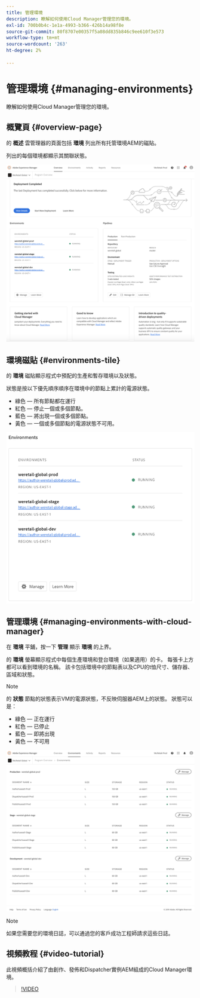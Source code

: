 ```yaml
---
title: 管理環境
description: 瞭解如何使用Cloud Manager管理您的環境。
exl-id: 700b0b4c-1e1a-4993-b366-426b14a98f8e
source-git-commit: 80f8707e00357f5a08dd835b846c9ee610f3e573
workflow-type: tm+mt
source-wordcount: '263'
ht-degree: 2%

---
```



# 管理環境 {#managing-environments}

瞭解如何使用Cloud Manager管理您的環境。

## 概覽頁 {#overview-page}

的 **概述** 雲管理器的頁面包括 **環境** 列出所有托管環境AEM的磁貼。

列出的每個環境都顯示其關聯狀態。

![概覽頁](/help/assets/Manage-Environ-Overview.png)

## 環境磁貼 {#environments-tile}

的 **環境** 磁貼顯示程式中預配的生產和暫存環境以及狀態。

狀態是按以下優先順序順序在環境中的節點上累計的電源狀態。

* 綠色 — 所有節點都在運行
* 紅色 — 停止一個或多個節點。
* 藍色 — 將出現一個或多個節點。
* 黃色 — 一個或多個節點的電源狀態不可用。

![環境磁貼](/help/assets/Environments-card-new.png)

## 管理環境 {#managing-environments-with-cloud-manager}

在 **環境** 平鋪，按一下 **管理** 顯示 **環境** 的上界。

的 **環境** 螢幕顯示程式中每個生產環境和登台環境（如果適用）的卡。 每張卡上方都可以看到環境的名稱。 該卡包括環境中的節點表以及CPU的t恤尺寸、儲存器、區域和狀態。

>[!NOTE]
>
>的 **狀態** 節點的狀態表示VM的電源狀態，不反映伺服器AEM上的狀態。 狀態可以是：

* 綠色 — 正在運行
* 紅色 — 已停止
* 藍色 — 即將出現
* 黃色 — 不可用

![「環境」頁籤](/help/assets/Environments-tab.png)

>[!NOTE]
>
>如果您需要您的環境日誌，可以通過您的客戶成功工程師請求這些日誌。

## 視頻教程 {#video-tutorial}

此視頻概括介紹了由創作、發佈和Dispatcher實例AEM組成的Cloud Manager環境。

>[!VIDEO](https://video.tv.adobe.com/v/26318/)

